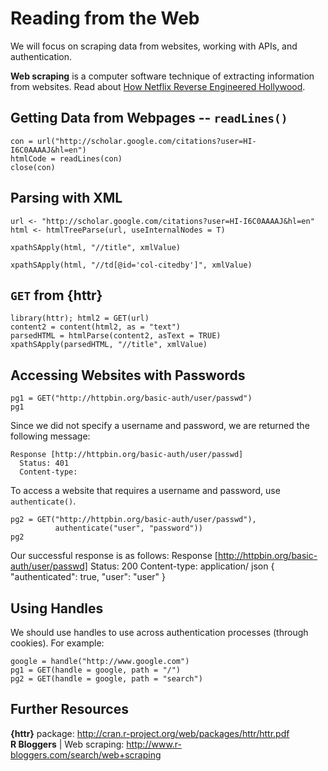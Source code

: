Reading from the Web
====================
We will focus on scraping data from websites, working with APIs, and authentication.

**Web scraping** is a computer software technique of extracting information from websites. Read about [How Netflix Reverse Engineered Hollywood](http://www.theatlantic.com/technology/archive/2014/01/how-netflix-reverse-engineered-hollywood/282679/).

Getting Data from Webpages -- `readLines()`
---------------------------------------------
    con = url("http://scholar.google.com/citations?user=HI-I6C0AAAAJ&hl=en")  
    htmlCode = readLines(con)  
    close(con)

Parsing with XML
----------------
    url <- "http://scholar.google.com/citations?user=HI-I6C0AAAAJ&hl=en"
    html <- htmlTreeParse(url, useInternalNodes = T)

    xpathSApply(html, "//title", xmlValue)

    xpathSApply(html, "//td[@id='col-citedby']", xmlValue)

`GET` from {httr}
-------------------
    library(httr); html2 = GET(url)
    content2 = content(html2, as = "text")
    parsedHTML = htmlParse(content2, asText = TRUE)
    xpathSApply(parsedHTML, "//title", xmlValue)

Accessing Websites with Passwords
---------------------------------
    pg1 = GET("http://httpbin.org/basic-auth/user/passwd")
    pg1

Since we did not specify a username and password, we are returned the following message:

    Response [http://httpbin.org/basic-auth/user/passwd]
      Status: 401
      Content-type:

To access a website that requires a username and password, use `authenticate()`.

    pg2 = GET("http://httpbin.org/basic-auth/user/passwd"),
	          authenticate("user", "password"))
    pg2

Our successful response is as follows:
    Response [http://httpbin.org/basic-auth/user/passwd]
      Status: 200
      Content-type: application/ json
    {
      "authenticated": true,
      "user": "user"
    }

Using Handles
-------------
We should use handles to use across authentication processes (through cookies). For example:

    google = handle("http://www.google.com")
    pg1 = GET(handle = google, path = "/")
    pg2 = GET(handle = google, path = "search")
    
Further Resources
-----------------
**{httr}** package: http://cran.r-project.org/web/packages/httr/httr.pdf  
**R Bloggers** | Web scraping: http://www.r-bloggers.com/search/web+scraping
